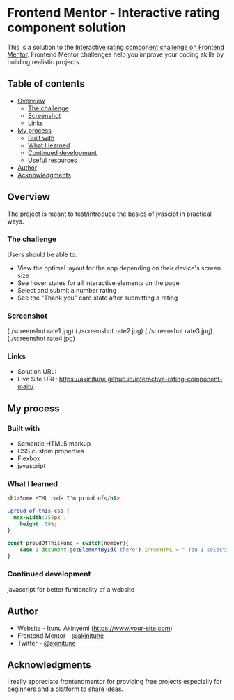 # Frontend Mentor - Interactive rating component solution

This is a solution to the [Interactive rating component challenge on Frontend Mentor](https://www.frontendmentor.io/challenges/interactive-rating-component-koxpeBUmI). Frontend Mentor challenges help you improve your coding skills by building realistic projects. 

## Table of contents

- [Overview](#overview)
  - [The challenge](#the-challenge)
  - [Screenshot](#screenshot)
  - [Links](#links)
- [My process](#my-process)
  - [Built with](#built-with)
  - [What I learned](#what-i-learned)
  - [Continued development](#continued-development)
  - [Useful resources](#useful-resources)
- [Author](#author)
- [Acknowledgments](#acknowledgments)



## Overview
The project is meant to test/introduce the basics of jvascipt in practical ways.
### The challenge
Users should be able to:

- View the optimal layout for the app depending on their device's screen size
- See hover states for all interactive elements on the page
- Select and submit a number rating
- See the "Thank you" card state after submitting a rating

### Screenshot

(./screenshot rate1.jpg)
(./screenshot rate2.jpg)
(./screenshot rate3.jpg)
(./screenshot rate4.jpg)




### Links

- Solution URL: 
- Live Site URL: https://akinitune.github.io/interactive-rating-component-main/

## My process

### Built with

- Semantic HTML5 markup
- CSS custom properties
- Flexbox
- javascript




### What I learned





```html
<h1>Some HTML code I'm proud of</h1>
```
```css
.proud-of-this-css {
  max-width:355px ;
    height: 50%;
}
```
```js
const proudOfThisFunc = switch(nomber){
    case 1:document.getElementById('there').innerHTML = " You 1 selected  out of 5";
}
```



### Continued development
javascript for better funtionality of a website





## Author

- Website - Itunu Akinyemi
(https://www.your-site.com)
- Frontend Mentor - [@akinitune](https://www.frontendmentor.io/profile/akinitune)
- Twitter - [@akinitune](https://www.twitter.com/akinitune)



## Acknowledgments

I really appreciate frontendmentor for providing free projects especially for beginners and a platform to share ideas.


